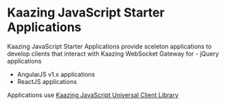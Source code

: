 # Kaazing JavaScript Starter Applications

Kaazing JavaScript Starter Applications provide sceleton applications to develop clients that interact with Kaazing WebSocket Gateway for - jQuery applications
- AngularJS v1.x applications
- ReactJS applications

Applications use [Kaazing JavaScript Universal Client Library](https://github.com/kaazing/universal-client/tree/develop/javascript)

